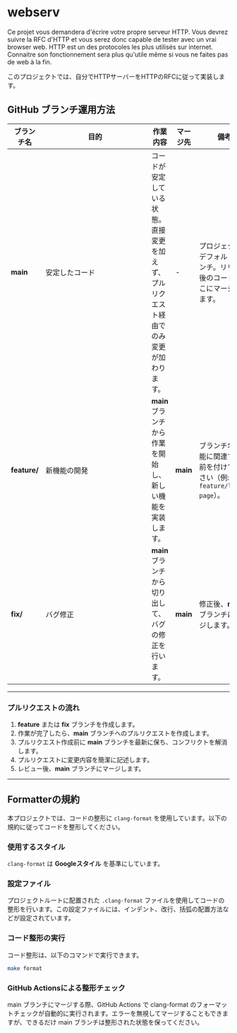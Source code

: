 # webserv
Ce projet vous demandera d'écrire votre propre serveur HTTP. Vous devrez suivre la RFC d'HTTP et vous serez donc capable de tester avec un vrai browser web. HTTP est un des protocoles les plus utilisés sur internet. Connaitre son fonctionnement sera plus qu'utile même si vous ne faites pas de web à la fin.

このプロジェクトでは、自分でHTTPサーバーをHTTPのRFCに従って実装します。


## GitHub ブランチ運用方法

| **ブランチ名**  | **目的**   　　　　　　　　　　　　　　                                                | **作業内容**                                               | **マージ先**   | **備考**                                                |
|----------------|------------------------------------------------------|--------------------------------------------------------|---------------|---------------------------------------------------------|
| **main**       | 安定したコード                              | コードが安定している状態。直接変更を加えず、プルリクエスト経由でのみ変更が加わります。 | - | プロジェクトのデフォルトブランチ。リリース後のコードはここにマージされます。 |
| **feature/**   | 新機能の開発                                          | **main** ブランチから作業を開始し、新しい機能を実装します。                   | **main**       | ブランチ名は機能に関連する名前を付けてください（例: `feature/login-page`）。 |
| **fix/**       | バグ修正                                                 | **main** ブランチから切り出して、バグの修正を行います。                       | **main**       | 修正後、**main** ブランチにマージします。                 |

---

### プルリクエストの流れ

1. **feature** または **fix** ブランチを作成します。
2. 作業が完了したら、**main** ブランチへのプルリクエストを作成します。
3. プルリクエスト作成前に **main** ブランチを最新に保ち、コンフリクトを解消します。
4. プルリクエストに変更内容を簡潔に記述します。
5. レビュー後、**main** ブランチにマージします。

---

## Formatterの規約

本プロジェクトでは、コードの整形に `clang-format` を使用しています。以下の規約に従ってコードを整形してください。

### 使用するスタイル

`clang-format` は **Googleスタイル** を基準にしています。

### 設定ファイル

プロジェクトルートに配置された `.clang-format` ファイルを使用してコードの整形を行います。この設定ファイルには、インデント、改行、括弧の配置方法などが設定されています。

### コード整形の実行

コード整形は、以下のコマンドで実行できます。

```bash
make format
```

### GitHub Actionsによる整形チェック
main ブランチにマージする際、GitHub Actions で clang-format のフォーマットチェックが自動的に実行されます。エラーを無視してマージすることもできますが、できるだけ main ブランチは整形された状態を保ってください。

